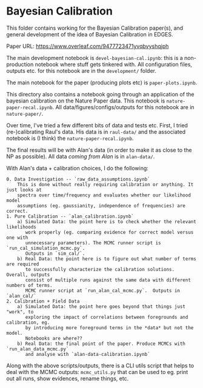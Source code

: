 # Bayesian Calibration

This folder contains working for the Bayesian Calibration paper(s), and
general development of the idea of Bayesian Calibration in EDGES.

Paper URL: https://www.overleaf.com/9477723471yvqbvyshqjph

The main development notebook is `devel-bayesian-cal.ipynb`: this is a non-production notebook where stuff gets tinkered with.
All configuration files, outputs etc. for this notebook are in the `development/` folder.

The main notebook for the paper (producing plots etc) is `paper-plots.ipynb`.

This directory also contains a notebook going through an application of the bayesian calibration on the Nature Paper
data. This notebook is `nature-paper-recal.ipynb`. All data/figures/configs/outputs for this notebook are in
`nature-paper/`.

Over time, I've tried a few different bits of data and tests etc. First, I tried 
(re-)calibrating Raul's data. His data is in `raul-data/` and the associated notebook
is (I think) the `nature-paper-recal.ipynb`.

The final results will be with Alan's data (in order to make it as close to the NP as 
possible). All data *coming from Alan* is in `alan-data/`. 

With Alan's data + calibration choices, I do the following:

    0. Data Investigation -- `raw_data_assumptions.ipynb`
        This is done without really requiring calibration or anything. It just looks at
        spectra over time/frequency and evaluates whether our likelihood model 
        assumptions (eg. gaussianity, independence of frequencies) are correct.
    1. Pure Calibration -- `alan_calibration.ipynb`
        a) Simulated Data: the point here is to check whether the relevant likelihoods
           work properly (eg. comparing evidence for correct model versus one with
           unnecessary parameters). The MCMC runner script is `run_cal_simulation_mcmc.py`.
           Outputs in `sim_cal/`.
        b) Real Data: the point here is to figure out what number of terms are required
           to successfully characterize the calibration solutions. Overall, outputs 
           consist of multiple runs against the same data with different numbers of terms.
           MCMC runner script at `run_alan_cal_mcmc.py`.  Outputs in `alan_cal/`
    2. Calibration + Field Data
        a) Simulated Data: the point here goes beyond that things just "work", to 
           exploring the impact of correlations between foregrounds and calibration, eg.
           by introducing more foreground terms in the *data* but not the model. 
           Notebooks are where??
        b) Real Data: the final point of the paper. Produce MCMCs with `run_alan_data_mcmc.py`
           and analyse with `alan-data-calibration.ipynb`

Along with the above scripts/outputs, there is a CLI utils script that helps to deal 
with the MCMC outputs: `mcmc_utils.py` that can be used to eg. print out all runs, 
show evidences, rename things, etc.